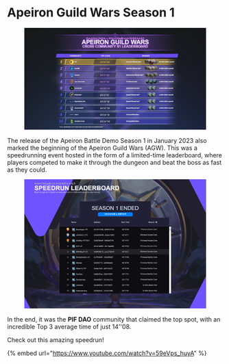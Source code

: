 # Apeiron Guild Wars Season 1

<figure><img src="../../../.gitbook/assets/image (71).png" alt=""><figcaption></figcaption></figure>

The release of the Apeiron Battle Demo Season 1 in January 2023 also marked the beginning of the Apeiron Guild Wars (AGW). This was a speedrunning event hosted in the form of a limited-time leaderboard, where players competed to make it through the dungeon and beat the boss as fast as they could.&#x20;

<figure><img src="../../../.gitbook/assets/image (4).png" alt=""><figcaption></figcaption></figure>

In the end, it was the **PIF DAO** community that claimed the top spot, with an incredible Top 3 average time of just 14''08.&#x20;

Check out this amazing speedrun!&#x20;

{% embed url="https://www.youtube.com/watch?v=59eVps_huyA" %}
